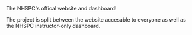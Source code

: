 The NHSPC's offical website and dashboard!

The project is split between the website accesable to everyone as well as the NHSPC instructor-only dashboard.
